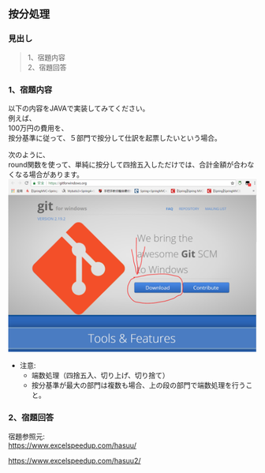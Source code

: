 ## 按分処理  
### 見出し
> 1、宿題内容  
> 2、宿題回答  

### 1、宿題内容  
  以下の内容をJAVAで実装してみてください。  
  例えば、  
100万円の費用を、  
按分基準に従って、５部門で按分して仕訳を起票したいという場合。  

次のように、  
round関数を使って、単純に按分して四捨五入しただけでは、合計金額が合わなくなる場合があります。  
![410_01](https://github.com/wangdl000/study/blob/master/03_MVC/resource_410/00_download.PNG)  

  - 注意:  
    - 端数処理（四捨五入、切り上げ、切り捨て）  
    - 按分基準が最大の部門は複数も場合、上の段の部門で端数処理を行うこと。  

### 2、宿題回答  





宿題参照元:  
https://www.excelspeedup.com/hasuu/

https://www.excelspeedup.com/hasuu2/
